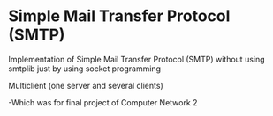 # Simple Mail Transfer Protocol (SMTP)

Implementation of Simple Mail Transfer Protocol (SMTP) without using smtplib just by using socket programming

Multiclient (one server and several clients)

-Which was for final project of Computer Network 2
